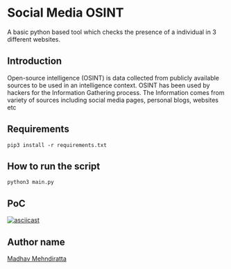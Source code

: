 # Social Media OSINT

A basic python based tool which checks the presence of a individual in 3 different websites.

## Introduction
Open-source intelligence (OSINT) is data collected from publicly available sources to be used in an intelligence context. OSINT has been used by hackers for the Information Gathering process.
The Information comes from variety of sources including social media pages, personal blogs, websites etc


## Requirements
```
pip3 install -r requirements.txt
```

## How to run the script

```
python3 main.py
```

## PoC

[![asciicast](https://asciinema.org/a/XsbHmJLASDTgs792Pp5B80Pni.png)](https://asciinema.org/a/XsbHmJLASDTgs792Pp5B80Pni)


## Author name
<a href="https://github.com/madhavmehndiratta">Madhav Mehndiratta</a>
